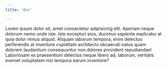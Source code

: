 ```yaml
---
title: 'Our'

---
```

<p>Lorem ipsum dolor sit, amet consectetur adipisicing elit. Aperiam neque dolorum nemo unde iste. Iste
excepturi eius, ducimus sapiente explicabo at quia dolor minus aliquid. Aliquam laborum tempora, enim
delectus perferendis at inventore cupiditate architecto obcaecati natus quam dolorem laudantium
consequuntur non dolores provident repudiandae! Laboriosam ex praesentium delectus neque libero ad,
laborum, veritatis eveniet voluptatem nisi tempora earum inventore?</p>